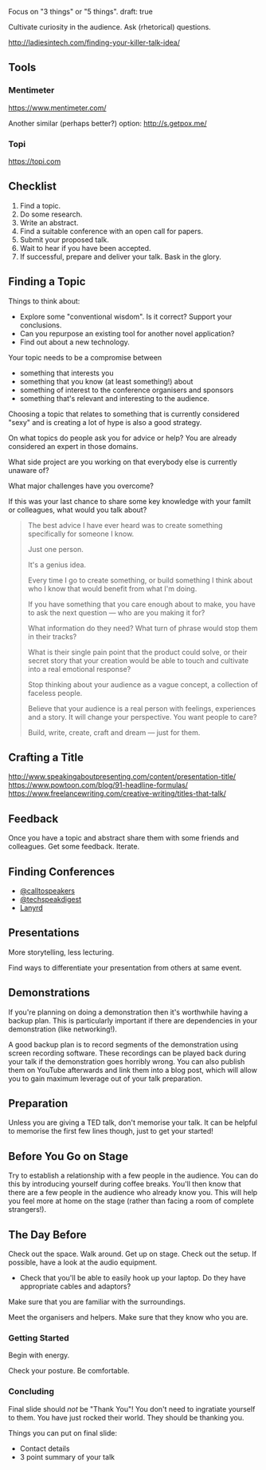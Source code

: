 Focus on "3 things" or "5 things".
draft: true

Cultivate curiosity in the audience. Ask (rhetorical) questions.


http://ladiesintech.com/finding-your-killer-talk-idea/

## Tools

### Mentimeter

https://www.mentimeter.com/

Another similar (perhaps better?) option: http://s.getpox.me/

### Topi

https://topi.com

## Checklist

1. Find a topic.
2. Do some research.
3. Write an abstract.
4. Find a suitable conference with an open call for papers.
5. Submit your proposed talk.
6. Wait to hear if you have been accepted.
7. If successful, prepare and deliver your talk. Bask in the glory.

## Finding a Topic

Things to think about:

- Explore some "conventional wisdom". Is it correct? Support your conclusions.
- Can you repurpose an existing tool for another novel application?
- Find out about a new technology.

Your topic needs to be a compromise between

- something that interests you
- something that you know (at least something!) about
- something of interest to the conference organisers and sponsors
- something that's relevant and interesting to the audience.

Choosing a topic that relates to something that is currently considered "sexy" and is creating a lot of hype is also a good strategy.

On what topics do people ask you for advice or help? You are already considered an expert in those domains.

What side project are you working on that everybody else is currently unaware of?

What major challenges have you overcome?

If this was your last chance to share some key knowledge with your familt or colleagues, what would you talk about?

<blockquote>
	The best advice I have ever heard was to create something specifically for someone I know. 

Just one person. 

It's a genius idea. 

Every time I go to create something, or build something I think about who I know that would benefit from what I'm doing. 

If you have something that you care enough about to make, you have to ask the next question — who are you making it for? 

What information do they need? 
What turn of phrase would stop them in their tracks? 

What is their single pain point that the product could solve, or their secret story that your creation would be able to touch and cultivate into a real emotional response? 

Stop thinking about your audience as a vague concept, a collection of faceless people. 

Believe that your audience is a real person with feelings, experiences and a story. It will change your perspective. 
You want people to care? 

Build, write, create, craft and dream — just for them.
</blockquote>

## Crafting a Title

http://www.speakingaboutpresenting.com/content/presentation-title/
https://www.powtoon.com/blog/91-headline-formulas/
https://www.freelancewriting.com/creative-writing/titles-that-talk/

## Feedback

Once you have a topic and abstract share them with some friends and colleagues. Get some feedback. Iterate.

## Finding Conferences

- [@calltospeakers](https://twitter.com/calltospeakers)
- [@techspeakdigest](https://twitter.com/techspeakdigest)
- [Lanyrd](http://lanyrd.com/)

## Presentations

More storytelling, less lecturing.

Find ways to differentiate your presentation from others at same event.

## Demonstrations

If you're planning on doing a demonstration then it's worthwhile having a backup plan. This is particularly important if there are dependencies in your demonstration (like networking!).

A good backup plan is to record segments of the demonstration using screen recording software. These recordings can be played back during your talk if the demonstration goes horribly wrong. You can also publish them on YouTube afterwards and link them into a blog post, which will allow you to gain maximum leverage out of your talk preparation.

## Preparation

Unless you are giving a TED talk, don't memorise your talk. It can be helpful to memorise the first few lines though, just to get your started!

## Before You Go on Stage

Try to establish a relationship with a few people in the audience. You can do this by introducing yourself during coffee breaks. You'll then know that there are a few people in the audience who already know you. This will help you feel more at home on the stage (rather than facing a room of complete strangers!).

## The Day Before

Check out the space. Walk around. Get up on stage. Check out the setup. If possible, have a look at the audio equipment.

- Check that you'll be able to easily hook up your laptop. Do they have appropriate cables and adaptors?

Make sure that you are familiar with the surroundings.

Meet the organisers and helpers. Make sure that they know who you are.

### Getting Started

Begin with energy.

Check your posture. Be comfortable.

### Concluding

Final slide should *not* be "Thank You"! You don't need to ingratiate yourself to them. You have just rocked their world. They should be thanking you.

Things you can put on final slide:

- Contact details
- 3 point summary of your talk
